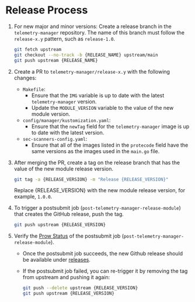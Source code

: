 # Release Process

1. For new major and minor versions: Create a release branch in the `telemetry-manager` repository. The name of this branch must follow the `release-x.y` pattern, such as `release-1.0`.


   ```bash
   git fetch upstream
   git checkout --no-track -b {RELEASE_NAME} upstream/main
   git push upstream {RELEASE_NAME}
   ```

2. Create a PR to `telemetry-manager/release-x.y` with the following changes:
    - `Makefile`:
        - Ensure that the `IMG` variable is up to date with the latest `telemetry-manager` version.
        - Update the `MODULE_VERSION` variable to the value of the new module version.
    - `config/manager/kustomization.yaml`:
        - Ensure that the `newTag` field for the `telemetry-manager` image is up to date with the latest version.
    - `sec-scanners-config.yaml`:
        - Ensure that all of the images listed in the `protecode` field have the same versions as the images used in the `main.go` file.
3. After merging the PR, create a tag on the release branch that has the value of the new module release version.

    ```bash
    git tag -a {RELEASE_VERSION} -m "Release {RELEASE_VERSION}"
    ```

    Replace {RELEASE_VERSION} with the new module release version, for example, `1.0.0`.

4. To trigger a postsubmit job (`post-telemetry-manager-release-module`) that creates the GitHub release, push the tag.

    ```bash
    git push upstream {RELEASE_VERSION}
    ```

5. Verify the [Prow Status](https://status.build.kyma-project.io/) of the postsubmit job (`post-telemetry-manager-release-module`).
   - Once the postsubmit job succeeds, the new Github release should be available under [releases](https://github.com/kyma-project/telemetry-manager/releases).
   - If the postsubmit job failed, you can re-trigger it by removing the tag from upstream and pushing it again:

      ```bash
     git push --delete upstream {RELEASE_VERSION}
     git push upstream {RELEASE_VERSION}
     ``` 